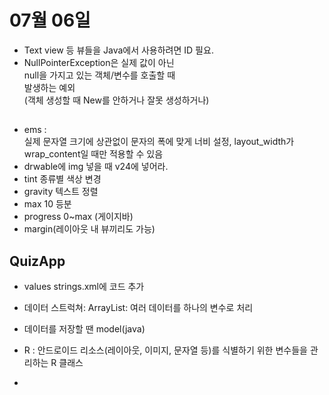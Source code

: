 # 07월 06일

- Text view 등 뷰들을 Java에서 사용하려면 ID 필요.
- NullPointerException은 실제 값이 아닌  
null을 가지고 있는 객체/변수를 호출할 때  
발생하는 예외  
(객체 생성할 때 New를 안하거나 잘못 생성하거나)

##
- ems :  
실제 문자열 크기에 상관없이 문자의 폭에 맞게 너비 설정, layout_width가 wrap_content일 때만 적용할 수 있음
- drwable에 img 넣을 때 v24에 넣어라.
- tint 종류별 색상 변경
- gravity 텍스트 정렬
- max 10 등분
- progress 0~max (게이지바)
- margin(레이아웃 내 뷰끼리도 가능)

## QuizApp
- values strings.xml에 코드 추가
- 데이터 스트럭쳐: ArrayList: 여러 데이터를 하나의 변수로 처리
- 데이터를 저장할 땐 model(java)

- R : 안드로이드 리소스(레이아웃, 이미지, 문자열 등)를 식별하기 위한 변수들을 관리하는 R 클래스
- 

